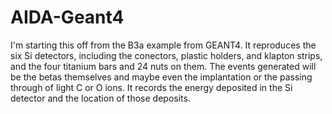 # AIDA-Geant4

I'm starting this off from the B3a example from GEANT4. It reproduces the six Si detectors, including the conectors, plastic holders, and klapton strips, and the four titanium bars and 24 nuts on them. The events generated will be the betas themselves and maybe even the implantation or the passing through of light C or O ions. It records the energy deposited in the Si detector and the location of those deposits.
